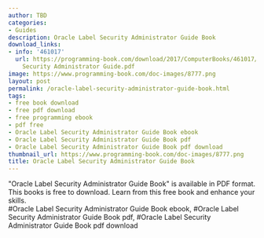```yaml
---
author: TBD
categories:
- Guides
description: Oracle Label Security Administrator Guide Book
download_links:
- info: '461017'
  url: https://programming-book.com/download/2017/ComputerBooks/461017/Oracle Label
    Security Administrator Guide.pdf
image: https://www.programming-book.com/doc-images/8777.png
layout: post
permalink: /oracle-label-security-administrator-guide-book.html
tags:
- free book download
- free pdf download
- free programming ebook
- pdf free
- Oracle Label Security Administrator Guide Book ebook
- Oracle Label Security Administrator Guide Book pdf
- Oracle Label Security Administrator Guide Book pdf download
thumbnail_url: https://www.programming-book.com/doc-images/8777.png
title: Oracle Label Security Administrator Guide Book
---
```


 
<div class="item-desc text-justify">
  "Oracle Label Security Administrator Guide Book" is available in PDF format. This books is free to download. Learn from this free book and enhance your skills.
  <br>
  #Oracle Label Security Administrator Guide Book ebook, #Oracle Label Security Administrator Guide Book pdf, #Oracle Label Security Administrator Guide Book pdf download
</div>